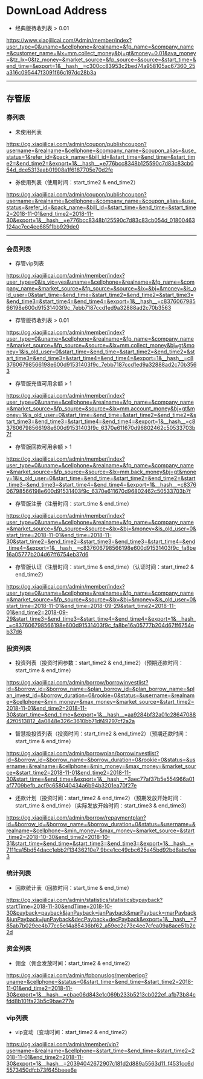 # DownLoad Address

- 经典版待收列表 > 0.01

<https://www.xiaojilicai.com/Admin/member/index?user_type=0&uname=&cellphone=&realname=&fp_name=&company_name=&customer_name=&lx=mm.collect_money&bj=gt&money=0.01&ava_money=&tz_lx=0&tz_money=&market_source=&fp_source=&source=&start_time=&end_time=&export=1&__hash__=c300cc83953c2bed74a958105ac67360_25a316c095447f3091f66c197dc28b3a>

---

## 存管版

### 券列表

- 未使用列表

<https://cg.xiaojilicai.com/admin/coupon/publishcoupon?username=&realname=&cellphone=&company_name=&coupon_alias=&use_status=1&refer_id=&pack_name=&bill_id=&start_time=&end_time=&start_time2=&end_time2=&export=1&__hash__=e776bcc8348b125590c7d83c83cb054d_dce5313aab01908a1f6187705e70d2fe>

- 券使用列表（使用时间：start_time2 & end_time2）

<https://cg.xiaojilicai.com/admin/coupon/publishcoupon?username=&realname=&cellphone=&company_name=&coupon_alias=&use_status=&refer_id=&pack_name=&bill_id=&start_time=&end_time=&start_time2=2018-11-01&end_time2=2018-11-30&export=1&__hash__=e776bcc8348b125590c7d83c83cb054d_01800463124ac7ec4ee685f1bb929de0>

---

### 会员列表

- 存管vip列表

<https://cg.xiaojilicai.com/admin/member/index?user_type=0&is_vip=yes&uname=&cellphone=&realname=&fp_name=&company_name=&market_source=&fp_source=&source=&lx=&bj=&money=&is_old_user=0&start_time=&end_time=&start_time2=&end_time2=&start_time3=&end_time3=&start_time4=&end_time4=&export=1&__hash__=c837606798566198e600d91531403f9c_7ebb7187ccd1ed9a32888ad2c70b3563>

- 存管版待收列表 > 0.01

<https://cg.xiaojilicai.com/admin/member/index?user_type=0&uname=&cellphone=&realname=&fp_name=&company_name=&market_source=&fp_source=&source=&lx=mm.collect_money&bj=gt&money=1&is_old_user=0&start_time=&end_time=&start_time2=&end_time2=&start_time3=&end_time3=&start_time4=&end_time4=&export=1&__hash__=c837606798566198e600d91531403f9c_7ebb7187ccd1ed9a32888ad2c70b3563>

- 存管版充值可用余额 > 1

<https://cg.xiaojilicai.com/admin/member/index?user_type=0&uname=&cellphone=&realname=&fp_name=&company_name=&market_source=&fp_source=&source=&lx=mm.account_money&bj=gt&money=1&is_old_user=0&start_time=&end_time=&start_time2=&end_time2=&start_time3=&end_time3=&start_time4=&end_time4=&export=1&__hash__=c837606798566198e600d91531403f9c_6370e611670d96802462c50533703b7f>

- 存管版回款可用余额 > 1

<https://cg.xiaojilicai.com/admin/member/index?user_type=0&uname=&cellphone=&realname=&fp_name=&company_name=&market_source=&fp_source=&source=&lx=mm.back_money&bj=gt&money=1&is_old_user=0&start_time=&end_time=&start_time2=&end_time2=&start_time3=&end_time3=&start_time4=&end_time4=&export=1&__hash__=c837606798566198e600d91531403f9c_6370e611670d96802462c50533703b7f>

- 存管版注册（注册时间：start_time & end_time）

<https://cg.xiaojilicai.com/admin/member/index?user_type=0&uname=&cellphone=&realname=&fp_name=&company_name=&market_source=&fp_source=&source=&lx=&bj=&money=&is_old_user=0&start_time=2018-11-01&end_time=2018-11-30&start_time2=&end_time2=&start_time3=&end_time3=&start_time4=&end_time4=&export=1&__hash__=c837606798566198e600d91531403f9c_fa8be16a05777b204d67ff6754eb37d6>

- 存管版认证（注册时间：start_time & end_time）（认证时间：start_time2 & end_time2）

<https://cg.xiaojilicai.com/admin/member/index?user_type=0&uname=&cellphone=&realname=&fp_name=&company_name=&market_source=&fp_source=&source=&lx=&bj=&money=&is_old_user=0&start_time=2018-11-01&end_time=2018-09-29&start_time2=2018-11-01&end_time2=2018-09-29&start_time3=&end_time3=&start_time4=&end_time4=&export=1&__hash__=c837606798566198e600d91531403f9c_fa8be16a05777b204d67ff6754eb37d6>

### 投资列表

- 投资列表（投资时间参数：start_time2 & end_time2）（预期还款时间：start_time & end_time）

<https://cg.xiaojilicai.com/admin/borrow/borrowinvestlist?id=&borrow_id=&borrow_name=&plan_borrow_id=&plan_borrow_name=&plan_invest_id=&borrow_duration=0&rookie=0&status=&username=&realname=&cellphone=&min_money=&max_money=&market_source=&start_time2=2018-11-01&end_time2=2018-11-30&start_time=&end_time=&export=1&__hash__=aa9284bf32a01c2864708842f0513812_4a0848e326c3610bb71df49297cf2a2a>

- 智慧投投资列表（投资时间：start_time2 & end_time2）（预期还款时间：start_time & end_time）

<https://cg.xiaojilicai.com/admin/borrowplan/borrowinvestlist?id=&borrow_id=&borrow_name=&borrow_duration=0&rookie=0&status=&username=&realname=&cellphone=&min_money=&max_money=&market_source=&start_time2=2018-11-01&end_time2=2018-11-30&start_time=&end_time=&export=1&__hash__=3aec77af37b5e554966a01af7709befb_acf9c658040434a6b94b3201ea70f27e>

- 还款计划（投资时间：start_time2 & end_time2）（预期发放开始时间：start_time & end_time）（实际发放开始时间：start_time3 & end_time3）

<https://cg.xiaojilicai.com/admin/borrow/repaymentplan?id=&borrow_id=&borrow_name=&borrow_duration=0&status=&username=&realname=&cellphone=&min_money=&max_money=&market_source=&start_time2=2018-10-30&end_time2=2018-10-31&start_time=&end_time=&start_time3=&end_time3=&export=1&__hash__=7111ca15bd54dacc1ebb2f13436210e7_9bce1cc49cbc625a45bd92bd8abcfee3>



### 统计列表

- 回款统计表（回款时间：start_time & end_time）

<https://cg.xiaojilicai.com/admin/statistics/statisticsbypayback?startTime=2018-11-30&endTime=2018-10-30&payback=payback&janPayback=janPayback&marPayback=marPayback&junPayback=junPayback&decPayback=decPayback&export=1&__hash__=785ab7b029ee4b77cc5e14a85436bf62_a59ec2c73e4ee7cfea09a8ace51b2c2d>

### 资金列表

- 佣金（佣金发放时间：start_time2 & end_time2）

<https://cg.xiaojilicai.com/admin/fpbonuslog/memberlog?uname=&cellphone=&status=0&start_time=&end_time=&start_time2=2018-11-01&end_time2=2018-11-30&export=1&__hash__=cbae06d843e1c069b233b5213cb022ef_afb73b84cfdd8b101fa23b5c9bae277e>

### vip列表

- vip变动（变动时间：start_time2 & end_time2）

<https://cg.xiaojilicai.com/admin/member/vip?username=&realname=&cellphone=&start_time=&end_time=&start_time2=2018-11-01&end_time2=2018-11-30&export=1&__hash__=20394042672907c181d2d889a5563d11_f4531cc6d5573450dfcb73f645beee6e>